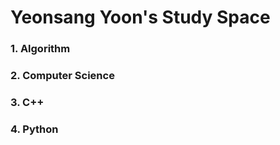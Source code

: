 # Yeonsang Yoon's Study Space

### 1. Algorithm


### 2. Computer Science


### 3. C++ 


### 4. Python
